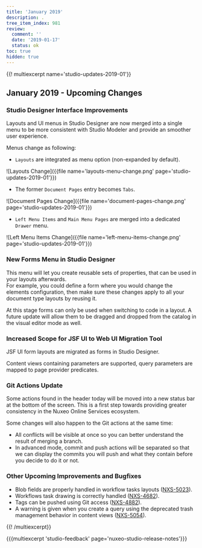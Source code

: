 ```yaml
---
title: 'January 2019'
description: .
tree_item_index: 981
review:
  comment: ''
  date: '2019-01-17'
  status: ok
toc: true
hidden: true
---
```

{{! multiexcerpt name='studio-updates-2019-01'}}

## January 2019 - Upcoming Changes

### Studio Designer Interface Improvements

Layouts and UI menus in Studio Designer are now merged into a single menu to be more consistent with Studio Modeler and provide an smoother user experience.

Menus change as following:
- `Layouts` are integrated as menu option (non-expanded by default).

![Layouts Change]({{file name='layouts-menu-change.png' page='studio-updates-2019-01'}})

- The former `Document Pages` entry becomes `Tabs`.

![Document Pages Change]({{file name='document-pages-change.png' page='studio-updates-2019-01'}})

- `Left Menu Items` and `Main Menu Pages` are merged into a dedicated `Drawer` menu.

![Left Menu Items Change]({{file name='left-menu-items-change.png' page='studio-updates-2019-01'}})

### New Forms Menu in Studio Designer
This menu will let you create reusable sets of properties, that can be used in your layouts afterwards.
<br>For example, you could define a form where you would change the elements configuration, then make sure these changes apply to all your document type layouts by reusing it.

At this stage forms can only be used when switching to code in a layout. A future update will allow them to be dragged and dropped from the catalog in the visual editor mode as well.

### Increased Scope for JSF UI to Web UI Migration Tool
JSF UI form layouts are migrated as forms in Studio Designer.

Content views containing parameters are supported, query parameters are mapped to page provider predicates.

### Git Actions Update
Some actions found in the header today will be moved into a new status bar at the bottom of the screen. This is a first step towards providing greater consistency in the Nuxeo Online Services ecosystem.

Some changes will also happen to the Git actions at the same time:
- All conflicts will be visible at once so you can better understand the result of merging a branch.
- In advanced mode, commit and push actions will be separated so that we can display the commits you will push and what they contain before you decide to do it or not.

### Other Upcoming Improvements and Bugfixes

- Blob fields are properly handled in workflow tasks layouts ([NXS-5023](https://jira.nuxeo.com/browse/NXS-5023)).
- Workflows task drawing is correctly handled ([NXS-4682](https://jira.nuxeo.com/browse/NXS-4682)).
- Tags can be pushed using Git access ([NXS-4882](https://jira.nuxeo.com/browse/NXS-4882)).
- A warning is given when you create a query using the deprecated trash management behavior in content views ([NXS-5054](https://jira.nuxeo.com/browse/NXS-5054)).

{{! /multiexcerpt}}

{{{multiexcerpt 'studio-feedback' page='nuxeo-studio-release-notes'}}}

